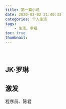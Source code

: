 ```yaml
---
title: 第一篇小说
date: 2020-03-02 21:40:33
categories: 个人生活
tags:
    - 生活、幸福 
toc: true
thumbnail: 
---
```


　　 

<!--more-->

## JK·罗琳



## 激发

程序员、陈君







　　



